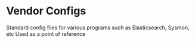 # Vendor Configs

Standard config files for various programs such as Elasticsearch, Sysmon, etc
Used as a point of reference
